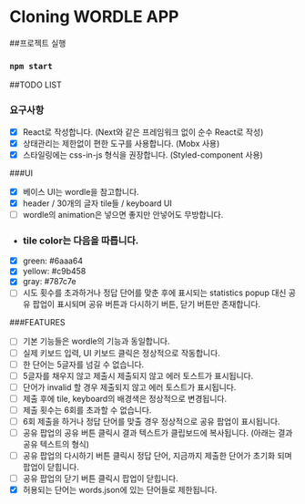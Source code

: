 # Cloning WORDLE APP 

##프로젝트 실행
### `npm start`

##TODO LIST

### 요구사항

- [x] React로 작성합니다. (Next와 같은 프레임워크 없이 순수 React로 작성)
- [x] 상태관리는 제한없이 편한 도구를 사용합니다. (Mobx 사용)
- [x] 스타일링에는 css-in-js 형식을 권장합니다. (Styled-component 사용)

###UI
- [x] 베이스 UI는 wordle을 참고합니다.
- [x] header / 30개의 글자 tile들 / keyboard UI
- [ ] wordle의 animation은 넣으면 좋지만 안넣어도 무방합니다.
- ### tile color는 다음을 따릅니다.
- [x] green: #6aaa64
- [x] yellow: #c9b458
- [x] gray: #787c7e
- [ ] 시도 횟수를 초과하거나 정답 단어를 맞춘 후에 표시되는 statistics popup 대신 공유 팝업이 표시되며 공유 버튼과 다시하기 버튼, 닫기 버튼만 존재합니다.

###FEATURES
- [ ] 기본 기능들은 wordle의 기능과 동일합니다.
- [ ] 실제 키보드 입력, UI 키보드 클릭은 정상적으로 작동합니다.
- [ ] 한 단어는 5글자를 넘길 수 없습니다.
- [ ] 5글자를 채우지 않고 제출시 제출되지 않고 에러 토스트가 표시됩니다.
- [ ] 단어가 invalid 할 경우 제출되지 않고 에러 토스트가 표시됩니다.
- [ ] 제출 후에 tile, keyboard의 배경색은 정상적으로 변경됩니다.
- [ ] 제출 횟수는 6회를 초과할 수 없습니다. 
- [ ] 6회 제출을 하거나 정답 단어를 맞출 경우 정상적으로 공유 팝업이 표시됩니다.
- [ ] 공유 팝업의 공유 버튼 클릭시 결과 텍스트가 클립보드에 복사됩니다. (아래는 결과 공유 텍스트의 형식)
- [ ] 공유 팝업의 다시하기 버튼 클릭시 정답 단어, 지금까지 제출한 단어가 초기화 되며 팝업이 닫힙니다.
- [ ] 공유 팝업의 닫기 버튼 클릭시 팝업이 닫힙니다.
- [x] 허용되는 단어는 words.json에 있는 단어들로 제한됩니다.